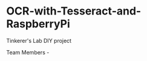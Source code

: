 # OCR-with-Tesseract-and-RaspberryPi

Tinkerer's Lab DIY project

Team Members - 
               
    
